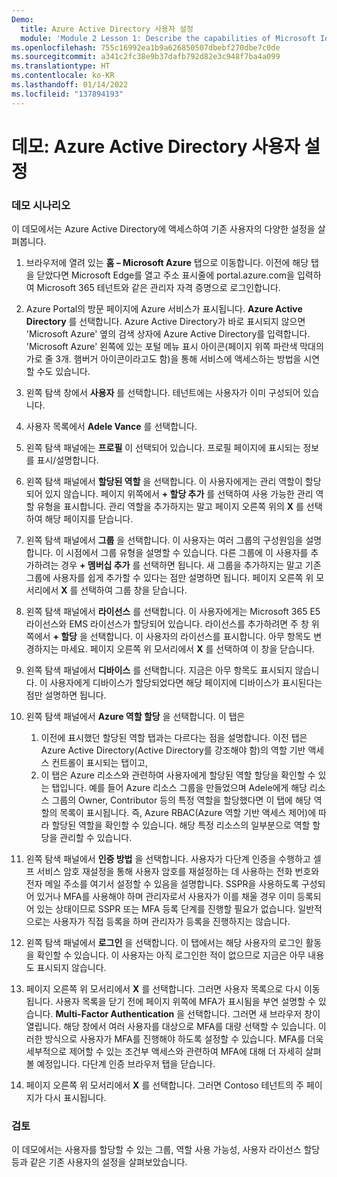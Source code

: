 ```yaml
---
Demo:
  title: Azure Active Directory 사용자 설정
  module: 'Module 2 Lesson 1: Describe the capabilities of Microsoft Identity and access management solutions: Explore the services and identity types of Azure AD'
ms.openlocfilehash: 755c16992ea1b9a626850507dbebf270dbe7c0de
ms.sourcegitcommit: a341c2fc38e9b37dafb792d82e3c948f7ba4a099
ms.translationtype: HT
ms.contentlocale: ko-KR
ms.lasthandoff: 01/14/2022
ms.locfileid: "137894193"
---
```

# <a name="demo-azure-active-directory-user-settings"></a>데모: Azure Active Directory 사용자 설정

### <a name="demo-scenario"></a>데모 시나리오

이 데모에서는 Azure Active Directory에 액세스하여 기존 사용자의 다양한 설정을 살펴봅니다.

1. 브라우저에 열려 있는 **홈 – Microsoft Azure** 탭으로 이동합니다.  이전에 해당 탭을 닫았다면 Microsoft Edge를 열고 주소 표시줄에 portal.azure.com을 입력하여 Microsoft 365 테넌트와 같은 관리자 자격 증명으로 로그인합니다.

1. Azure Portal의 방문 페이지에 Azure 서비스가 표시됩니다. **Azure Active Directory** 를 선택합니다. Azure Active Directory가 바로 표시되지 않으면 'Microsoft Azure' 옆의 검색 상자에 Azure Active Directory를 입력합니다.  'Microsoft Azure' 왼쪽에 있는 포털 메뉴 표시 아이콘(페이지 위쪽 파란색 막대의 가로 줄 3개. 햄버거 아이콘이라고도 함)을 통해 서비스에 액세스하는 방법을 시연할 수도 있습니다.

1. 왼쪽 탐색 창에서 **사용자** 를 선택합니다. 테넌트에는 사용자가 이미 구성되어 있습니다.

1. 사용자 목록에서 **Adele Vance** 를 선택합니다.

1. 왼쪽 탐색 패널에는 **프로필** 이 선택되어 있습니다.  프로필 페이지에 표시되는 정보를 표시/설명합니다.

1. 왼쪽 탐색 패널에서 **할당된 역할** 을 선택합니다.  이 사용자에게는 관리 역할이 할당되어 있지 않습니다.  페이지 위쪽에서 **+ 할당 추가** 를 선택하여 사용 가능한 관리 역할 유형을 표시합니다.  관리 역할을 추가하지는 말고 페이지 오른쪽 위의 **X** 를 선택하여 해당 페이지를 닫습니다.

1. 왼쪽 탐색 패널에서 **그룹** 을 선택합니다.  이 사용자는 여러 그룹의 구성원임을 설명합니다.  이 시점에서 그룹 유형을 설명할 수 있습니다.  다른 그룹에 이 사용자를 추가하려는 경우 **+ 멤버십 추가** 를 선택하면 됩니다.  새 그룹을 추가하지는 말고 기존 그룹에 사용자를 쉽게 추가할 수 있다는 점만 설명하면 됩니다. 페이지 오른쪽 위 모서리에서 **X** 를 선택하여 그룹 창을 닫습니다.

1. 왼쪽 탐색 패널에서 **라이선스** 를 선택합니다. 이 사용자에게는 Microsoft 365 E5 라이선스와 EMS 라이선스가 할당되어 있습니다.  라이선스를 추가하려면 주 창 위쪽에서 **+ 할당** 을 선택합니다.  이 사용자의 라이선스를 표시합니다. 아무 항목도 변경하지는 마세요.  페이지 오른쪽 위 모서리에서 **X** 를 선택하여 이 창을 닫습니다.

1. 왼쪽 탐색 패널에서 **디바이스** 를 선택합니다.  지금은 아무 항목도 표시되지 않습니다. 이 사용자에게 디바이스가 할당되었다면 해당 페이지에 디바이스가 표시된다는 점만 설명하면 됩니다.

1. 왼쪽 탐색 패널에서 **Azure 역할 할당** 을 선택합니다.  이 탭은
    1. 이전에 표시했던 할당된 역할 탭과는 다르다는 점을 설명합니다. 이전 탭은 Azure Active Directory(Active Directory를 강조해야 함)의 역할 기반 액세스 컨트롤이 표시되는 탭이고,
    1. 이 탭은 Azure 리소스와 관련하여 사용자에게 할당된 역할 할당을 확인할 수 있는 탭입니다. 예를 들어 Azure 리소스 그룹을 만들었으며 Adele에게 해당 리소스 그룹의 Owner, Contributor 등의 특정 역할을 할당했다면 이 탭에 해당 역할의 목록이 표시됩니다. 즉, Azure RBAC(Azure 역할 기반 액세스 제어)에 따라 할당된 역할을 확인할 수 있습니다. 해당 특정 리소스의 일부분으로 역할 할당을 관리할 수 있습니다.

1. 왼쪽 탐색 패널에서 **인증 방법** 을 선택합니다.  사용자가 다단계 인증을 수행하고 셀프 서비스 암호 재설정을 통해 사용자 암호를 재설정하는 데 사용하는 전화 번호와 전자 메일 주소를 여기서 설정할 수 있음을 설명합니다. SSPR을 사용하도록 구성되어 있거나 MFA를 사용해야 하며 관리자로서 사용자가 이를 채울 경우 이미 등록되어 있는 상태이므로 SSPR 또는 MFA 등록 단계를 진행할 필요가 없습니다.  일반적으로는 사용자가 직접 등록을 하며 관리자가 등록을 진행하지는 않습니다.

1. 왼쪽 탐색 패널에서 **로그인** 을 선택합니다.  이 탭에서는 해당 사용자의 로그인 활동을 확인할 수 있습니다.  이 사용자는 아직 로그인한 적이 없으므로 지금은 아무 내용도 표시되지 않습니다.

1. 페이지 오른쪽 위 모서리에서 **X** 를 선택합니다. 그러면 사용자 목록으로 다시 이동됩니다.  사용자 목록을 닫기 전에 페이지 위쪽에 MFA가 표시됨을 부연 설명할 수 있습니다.  **Multi-Factor Authentication** 을 선택합니다.  그러면 새 브라우저 창이 열립니다.  해당 창에서 여러 사용자를 대상으로 MFA를 대량 선택할 수 있습니다.  이러한 방식으로 사용자가 MFA를 진행해야 하도록 설정할 수 있습니다.  MFA를 더욱 세부적으로 제어할 수 있는 조건부 액세스와 관련하여 MFA에 대해 더 자세히 살펴볼 예정입니다.  다단계 인증 브라우저 탭을 닫습니다.

1. 페이지 오른쪽 위 모서리에서 **X** 를 선택합니다. 그러면 Contoso 테넌트의 주 페이지가 다시 표시됩니다.

### <a name="review"></a>검토

이 데모에서는 사용자를 할당할 수 있는 그룹, 역할 사용 가능성, 사용자 라이선스 할당 등과 같은 기존 사용자의 설정을 살펴보았습니다.